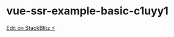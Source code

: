 # vue-ssr-example-basic-c1uyy1

[Edit on StackBlitz ⚡️](https://stackblitz.com/edit/vue-ssr-example-basic-c1uyy1)